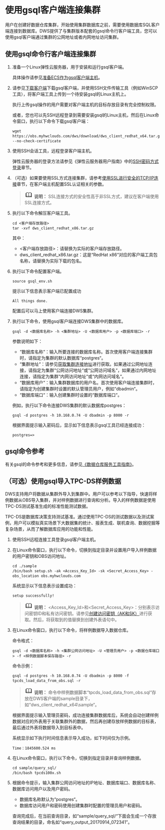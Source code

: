 # 使用gsql客户端连接集群<a name="dws_01_0037"></a>

用户在创建好数据仓库集群，开始使用集群数据库之前，需要使用数据库SQL客户端连接到数据库。DWS提供了与集群版本配套的gsql命令行客户端工具，您可以使用gsql客户端通过集群的公网地址或者内网地址访问集群。

## 使用gsql命令行客户端连接集群<a name="section2664278815443"></a>

1.  准备一个Linux弹性云服务器，用于安装和运行gsql客户端。

    具体操作请参见[准备ECS作为gsql客户端主机](准备ECS作为gsql客户端主机.md)。

2.  请参见[下载客户端](下载客户端.md)下载gsql客户端，并使用SSH文件传输工具（例如WinSCP工具），将客户端工具上传到一个待安装gsql的Linux主机上。

    执行上传gsql操作的用户需要对客户端主机的目标存放目录有完全控制权限。

    或者，您也可以先SSH远程登录到需要安装gsql的Linux主机，然后在Linux命令窗口，执行以下命令下载gsql客户端：

    ```
    wget https://obs.myhwclouds.com/dws/download/dws_client_redhat_x64.tar.gz --no-check-certificate
    ```

3.  使用SSH会话工具，远程登录客户端主机。

    弹性云服务器的登录方法请参见《弹性云服务器用户指南》中的[SSH密码方式登录](https://support.huaweicloud.com/usermanual-ecs/zh-cn_topic_0017955633.html)章节。

4.  （可选）如果要使用SSL方式连接集群，请参考[使用SSL进行安全的TCP/IP连接](使用SSL进行安全的TCP-IP连接.md)章节，在客户端主机配置SSL认证相关的参数。

    >![](public_sys-resources/icon-note.gif) **说明：** 
    >SSL连接方式的安全性高于非SSL方式，建议在客户端使用SSL连接方式。

5.  执行以下命令解压客户端工具。

    ```
    cd <客户端存放路径>
    tar -xvf dws_client_redhat_x86.tar.gz
    ```

    其中：

    -   <客户端存放路径\>：请替换为实际的客户端存放路径。
    -   dws\_client\_redhat\_x86.tar.gz：这是“RedHat x86“对应的客户端工具包名称，请替换为实际下载的包名。

6.  执行以下命令配置客户端。

    ```
    source gsql_env.sh
    ```

    提示以下信息表示客户端已配置成功

    ```
    All things done.
    ```

    配置后可以马上使用客户端连接DWS集群。

7.  执行以下命令，使用gsql客户端连接DWS集群中的数据库。

    ```
    gsql -d <数据库名称> -h <集群地址> -U <数据库用户> -p <数据库端口> -r
    ```

    参数说明如下：

    -   “数据库名称“：输入所要连接的数据库名称。首次使用客户端连接集群时，请指定为集群的默认数据库“postgres“。
    -   “集群地址“：请参见[获取集群连接地址](获取集群连接地址.md)进行获取。如果通过公网地址连接，请指定为集群“公网访问地址“或“公网访问域名“，如果通过内网地址连接，请指定为集群“内网访问地址“或“内网访问域名“。
    -   “数据库用户“：输入集群数据库的用户名。首次使用客户端连接集群时，请指定为创建集群时设置的默认管理员用户，例如“dbadmin“。
    -   “数据库端口“：输入创建集群时设置的“数据库端口“。

    例如，执行以下命令连接DWS集群的默认数据库postgres：

    ```
    gsql -d postgres -h 10.168.0.74 -U dbadmin -p 8000 -r
    ```

    根据界面提示输入密码后，显示如下信息表示gsql工具已经连接成功：

    ```
    postgres=>
    ```


## gsql命令参考<a name="section41003216539"></a>

有关gsql的命令参考和更多信息，请参见[《数据仓库服务工具指南》](https://support.huaweicloud.com/tg-dws/dws_07_0001.html)。

## （可选）使用gsql导入TPC-DS样例数据<a name="section16360114045919"></a>

DWS支持用户将数据从集群外导入到集群中。用户可以参考以下指导，快速将样例数据从OBS导入集群，并对样例数据进行查询和分析。导入的样例数据是使用TPC-DS测试基准生成的标准性能测试数据。

TPC-DS是数据库决策支持测试基准。通过使用TPC-DS的测试数据以及测试案例，用户可以模拟真实场景下大数据集的统计、报表生成、联机查询、数据挖掘等复杂场景，从而了解数据库应用的功能和性能。

1.  使用SSH远程连接工具登录gsql客户端主机。
2.  在Linux命令窗口，执行以下命令，切换到指定目录并设置用户导入样例数据的用户密钥和OBS访问地址。

    ```
    cd ./sample
    /bin/bash setup.sh -ak <Access_Key_Id> -sk <Secret_Access_Key> -obs_location obs.myhwclouds.com
    ```

    系统显示以下信息表示设置成功：

    ```
    setup successfully!
    ```

    >![](public_sys-resources/icon-note.gif) **说明：** 
    ><Access\_Key\_Id\>和<Secret\_Access\_Key\>：分别表示访问密钥ID和私有访问密钥。请参见[创建访问密钥（AK和SK）](https://support.huaweicloud.com/devg-dws/dws_04_add_ak_sk.html)进行获取。然后，将获取到的值替换到创建外表语句中。

3.  在Linux命令窗口，执行以下命令，将样例数据导入数据仓库。

    命令格式：

    ```
    gsql -d <数据库名称> -h <集群公网访问地址> -U <管理员用户> -p <数据仓库端口> -f <样例数据脚本保存路径> -r
    ```

    命令示例：

    ```
    gsql -d postgres -h 10.168.0.74 -U dbadmin -p 8000 -f tpcds_load_data_from_obs.sql -r
    ```

    >![](public_sys-resources/icon-note.gif) **说明：** 
    >命令中样例数据脚本“tpcds\_load\_data\_from\_obs.sql“存放在DWS客户端的sample目录下，如“dws\_client\_redhat\_x64\\sample“。

    根据界面提示输入管理员密码，成功连接集群数据库后，系统会自动创建样例数据对应的外表用于关联集群外的数据，然后再创建存放样例数据的目标表，最后通过外表将数据导入到目标表中。

    系统显示如下执行时间信息表示导入成功，如下时间仅为示例。

    ```
    Time：1845600.524 ms
    ```


1.  在Linux命令窗口，执行以下命令，切换到指定目录并查询样例数据。

    ```
    cd sample/query_sql/
    /bin/bash tpcds100x.sh
    ```

2.  根据命令提示，输入集群公网访问地址的IP地址、数据库端口、数据库名称、数据库访问用户以及用户密码。

    -   数据库名称默认为“postgres“。
    -   数据库访问用户和密码使用创建集群时配置的管理员用户和密码。

    查询完成后，在当前查询目录，如“sample/query\_sql/“下面会生成一个存放查询结果的目录，命名如“query\_output\_20170914\_072341”。


